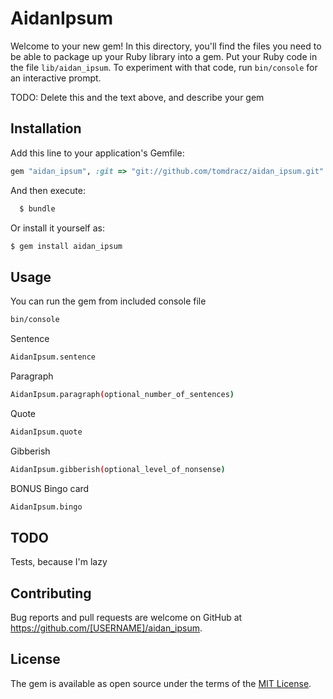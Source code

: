 # AidanIpsum

Welcome to your new gem! In this directory, you'll find the files you need to be able to package up your Ruby library into a gem. Put your Ruby code in the file `lib/aidan_ipsum`. To experiment with that code, run `bin/console` for an interactive prompt.

TODO: Delete this and the text above, and describe your gem

## Installation

Add this line to your application's Gemfile:

```ruby
gem "aidan_ipsum", :git => "git://github.com/tomdracz/aidan_ipsum.git"
```

And then execute:
```bash
  $ bundle
```

Or install it yourself as:
  ```bash
  $ gem install aidan_ipsum
  ```

## Usage

  You can run the gem from included console file
  ```bash
  bin/console
  ```
  Sentence
  ```bash
  AidanIpsum.sentence
  ```
  Paragraph
  ```bash
  AidanIpsum.paragraph(optional_number_of_sentences)
  ```
  Quote
  ```bash
  AidanIpsum.quote
  ```
  Gibberish
  ```bash
  AidanIpsum.gibberish(optional_level_of_nonsense)
  ```
  BONUS Bingo card
  ```bash
  AidanIpsum.bingo
  ```

## TODO

Tests, because I'm lazy

## Contributing

Bug reports and pull requests are welcome on GitHub at https://github.com/[USERNAME]/aidan_ipsum.


## License

The gem is available as open source under the terms of the [MIT License](http://opensource.org/licenses/MIT).

